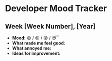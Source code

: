 # Developer Mood Tracker

## Week [Week Number], [Year]

- **Mood:** 😄 / 😐 / 😡 / 😴
- **What made me feel good:**  
- **What annoyed me:**  
- **Ideas for improvement:**  
